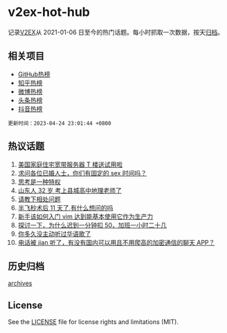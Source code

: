 # v2ex-hot-hub

 记录[V2EX](https://www.v2ex.com/)从 2021-01-06 日至今的热门话题。每小时抓取一次数据，按天[归档](archives)。
 
 ## 相关项目

- [GitHub热榜](https://github.com/it985/github-hot-hub)
- [知乎热榜](https://github.com/it985/zhihu-hot-hub)
- [微博热榜](https://github.com/it985/weibo-hot-hub)
- [头条热榜](https://github.com/it985/toutiao-hot-hub)
- [抖音热榜](https://github.com/it985/douyin-hot-hub)


 `更新时间：2023-04-24 23:01:44 +0800`

## 热议话题

1. [美国家庭住宅宽带服务器 T 楼送试用啦](https://www.v2ex.com/t/934998)
1. [求问各位已婚人士，你们有固定的 sex 时间吗？](https://www.v2ex.com/t/934950)
1. [思考是一种特权](https://www.v2ex.com/t/934968)
1. [山东人 32 岁 考上县城高中地理老师了](https://www.v2ex.com/t/934913)
1. [请教下相处问题](https://www.v2ex.com/t/935003)
1. [半飞秒术后 11 天了,有什么想问的吗](https://www.v2ex.com/t/934979)
1. [新手该如何入门 vim 达到能基本使用它作为生产力](https://www.v2ex.com/t/934910)
1. [探讨一下，为什么迟到一分钟扣 50，加班一小时二十几](https://www.v2ex.com/t/934926)
1. [你多久没主动听过华语歌了](https://www.v2ex.com/t/934920)
1. [电话被 jian 听了，有没有国内可以用且不用爬高的加密通信的聊天 APP？](https://www.v2ex.com/t/934963)

## 历史归档

[archives](archives)

## License

See the [LICENSE](LICENSE) file for license rights and limitations (MIT).
